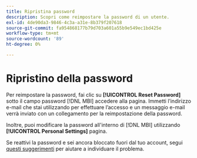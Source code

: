 ```yaml
---
title: Ripristina password
description: Scopri come reimpostare la password di un utente.
exl-id: 4de90da3-9846-4c3a-a31e-8b379f207618
source-git-commit: fa954868177b79d703a601a55b9e549ec1bd425e
workflow-type: tm+mt
source-wordcount: '89'
ht-degree: 0%

---
```


# Ripristino della password

Per reimpostare la password, fai clic su **[!UICONTROL Reset Password]** sotto il campo password [!DNL MBI] accedere alla pagina. Immetti l’indirizzo e-mail che stai utilizzando per effettuare l’accesso e un messaggio e-mail verrà inviato con un collegamento per la reimpostazione della password.

Inoltre, puoi modificare la password all&#39;interno di [!DNL MBI] utilizzando **[!UICONTROL Personal Settings]** pagina.

Se reattivi la password e sei ancora bloccato fuori dal tuo account, segui [questi suggerimenti](https://experienceleague.adobe.com/docs/commerce-knowledge-base/kb/troubleshooting/miscellaneous/troubleshooting-mbi-account-lockout.html?lang=en) per aiutare a individuare il problema.
